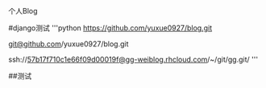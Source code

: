 个人Blog

#django测试
'''python
https://github.com/yuxue0927/blog.git

git@github.com/yuxue0927/blog.git

ssh://57b17f710c1e66f09d00019f@gg-weiblog.rhcloud.com/~/git/gg.git/
'''

##测试
